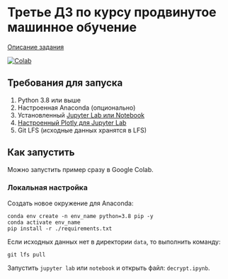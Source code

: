 # Третье ДЗ по курсу продвинутое машинное обучение

[Описание задания](https://docs.google.com/document/d/1FWCuz-3Q_85yQYEwz6xVkIuXUjQn60dVFxreJId-liM/edit)

[![Colab](https://colab.research.google.com/assets/colab-badge.svg)](https://colab.research.google.com/github/KernelA/made-adv-ml-hw3/blob/master/decrypt.ipynb)

## Требования для запуска

1. Python 3.8 или выше
2. Настроенная Anaconda (опционально)
3. Установленный [Jupyter Lab или Notebook](https://jupyter.org/)
4. [Настроенный Plotly для Jupyter Lab](https://plotly.com/python/getting-started/)
5. Git LFS (исходные данных хранятся в LFS)

## Как запустить

Можно запустить пример сразу в Google Colab.

### Локальная настройка

Создать новое окружение для Anaconda:
```
conda env create -n env_name python=3.8 pip -y
conda activate env_name
pip install -r ./requirements.txt
```

Если исходных данных нет в директории `data`, то выполнить команду:
```
git lfs pull
```

Запустить `jupyter lab` или `notebook` и открыть файл: `decrypt.ipynb`.

